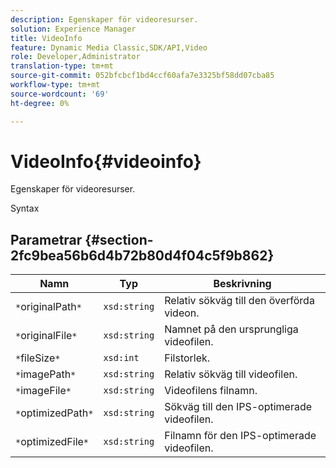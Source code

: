 ```yaml
---
description: Egenskaper för videoresurser.
solution: Experience Manager
title: VideoInfo
feature: Dynamic Media Classic,SDK/API,Video
role: Developer,Administrator
translation-type: tm+mt
source-git-commit: 052bfcbcf1bd4ccf60afa7e3325bf58dd07cba85
workflow-type: tm+mt
source-wordcount: '69'
ht-degree: 0%

---
```



# VideoInfo{#videoinfo}

Egenskaper för videoresurser.

Syntax

## Parametrar {#section-2fc9bea56b6d4b72b80d4f04c5f9b862}

| Namn | Typ | Beskrivning |
|---|---|---|
| `*`originalPath`*` | `xsd:string` | Relativ sökväg till den överförda videon. |
| `*`originalFile`*` | `xsd:string` | Namnet på den ursprungliga videofilen. |
| `*`fileSize`*` | `xsd:int` | Filstorlek. |
| `*`imagePath`*` | `xsd:string` | Relativ sökväg till videofilen. |
| `*`imageFile`*` | `xsd:string` | Videofilens filnamn. |
| `*`optimizedPath`*` | `xsd:string` | Sökväg till den IPS-optimerade videofilen. |
| `*`optimizedFile`*` | `xsd:string` | Filnamn för den IPS-optimerade videofilen. |

